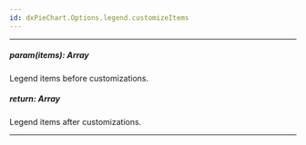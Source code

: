 ```yaml
---
id: dxPieChart.Options.legend.customizeItems
---
```

---
##### param(items): Array<PieChartLegendItem>
Legend items before customizations.

##### return: Array<PieChartLegendItem>
Legend items after customizations.

---
